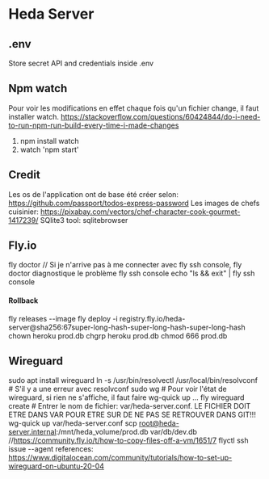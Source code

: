 # Heda Server

## .env
Store secret API and credentials inside .env

## Npm watch
Pour voir les modifications en effet chaque fois qu'un fichier change, il faut installer watch.
https://stackoverflow.com/questions/60424844/do-i-need-to-run-npm-run-build-every-time-i-made-changes
1. npm install watch
1. watch 'npm start'

## Credit
Les os de l'application ont de base été créer selon: https://github.com/passport/todos-express-password
Les images de chefs cuisinier: https://pixabay.com/vectors/chef-character-cook-gourmet-1417239/
SQlite3 tool: sqlitebrowser

## Fly.io
fly doctor // Si je n'arrive pas à me connecter avec fly ssh console, fly doctor diagnostique le problème
fly ssh console
echo "ls && exit" | fly ssh console
#### Rollback
fly releases --image
fly deploy -i registry.fly.io/heda-server@sha256:67super-long-hash-super-long-hash-super-long-hash
chown heroku prod.db
chgrp heroku prod.db
chmod 666 prod.db

## Wireguard
sudo apt install wireguard
ln -s /usr/bin/resolvectl /usr/local/bin/resolvconf # S'il y a une erreur avec resolvconf
sudo wg # Pour voir l'état de wireguard, si rien ne s'affiche, il faut faire wg-quick up ...
fly wireguard create # Entrer le nom de fichier: var/heda-server.conf. LE FICHIER DOIT ETRE DANS VAR POUR ETRE SUR DE NE PAS SE RETROUVER DANS GIT!!!
wg-quick up var/heda-server.conf
scp root@heda-server.internal:/mnt/heda_volume/prod.db var/db/dev.db
//https://community.fly.io/t/how-to-copy-files-off-a-vm/1651/7
flyctl ssh issue --agent
references:
https://www.digitalocean.com/community/tutorials/how-to-set-up-wireguard-on-ubuntu-20-04
